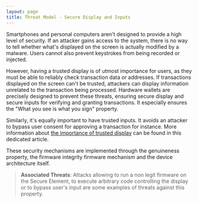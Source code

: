 ```yaml
---
layout: page
title: Threat Model - Secure Display and Inputs
---
```


Smartphones and personal computers aren't designed to provide a high level of security. If an attacker gains access to the system, there is no way to tell whether what's displayed on the screen is actually modified by a malware. Users cannot also prevent keystrokes from being recorded or injected.

However, having a trusted display is of utmost importance for users, as they must be able to reliably check transaction data or addresses. If transactions displayed on the screen can't be trusted, attackers can display information unrelated to the transaction being processed. Hardware wallets are precisely designed to prevent these threats, ensuring secure display and secure inputs for verifying and granting transactions. It especially ensures the "What you see is what you sign" property.

Similarly, it's equally important to have trusted inputs. It avoids an attacker to bypass user consent for approving a transaction for instance. More information about [the importance of trusted display](https://blog.ledger.com/trusted-display/) can be found in this dedicated article.

These security mechanisms are implemented through the genuineness property, the firmware integrity firmware mechanism and the device architecture itself.


> **Associated Threats**: Attacks allowing to run a non legit firmware on the Secure Element, to execute arbitrary code controlling the display or to bypass user's input are some examples of threats against this property.
